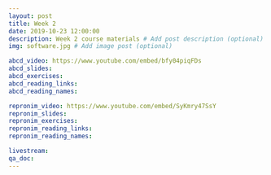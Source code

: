 ```yaml
---
layout: post
title: Week 2
date: 2019-10-23 12:00:00
description: Week 2 course materials # Add post description (optional)
img: software.jpg # Add image post (optional)

abcd_video: https://www.youtube.com/embed/bfy04piqFDs
abcd_slides:
abcd_exercises:
abcd_reading_links:
abcd_reading_names:

repronim_video: https://www.youtube.com/embed/SyKmry47SsY
repronim_slides:
repronim_exercises:
repronim_reading_links:
repronim_reading_names:

livestream:
qa_doc:
---
```

